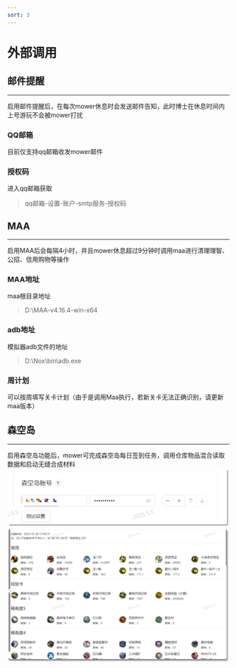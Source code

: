 ```yaml
---
sort: 3
---
```

# 外部调用

## 邮件提醒

---------
启用邮件提醒后，在每次mower休息时会发送邮件告知，此时博士在休息时间内上号游玩不会被mower打扰
### QQ邮箱
目前仅支持qq邮箱收发mower邮件
### 授权码
进入qq邮箱获取
> qq邮箱-设置-账户-smtp服务-授权码

## MAA

---------
启用MAA后会每隔4小时，并且mower休息超过9分钟时调用maa进行清理理智、公招、信用购物等操作
### MAA地址
maa根目录地址
> D:\MAA-v4.16.4-win-x64
### adb地址
模拟器adb文件的地址
> D:\Nox\bin\adb.exe
### 周计划
可以按周填写关卡计划（由于是调用Maa执行，若新关卡无法正确识别，请更新maa版本）

## 森空岛

---------
启用森空岛功能后，mower可完成森空岛每日签到任务，调用仓库物品混合读取数据和启动无缝合成材料
  ![image](../img/森空岛1.png)
  ![image](../img/森空岛2.png)